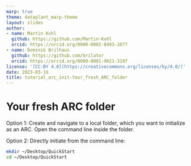```yaml
---
marp: true
theme: dataplant_marp-theme
layout: slides
author:
- name: Martin Kuhl
  github: https://github.com/Martin-Kuhl
  orcid: https://orcid.org/0000-0002-8493-1077
- name: Dominik Brilhaus
  github: https://github.com/brilator
  orcid: https://orcid.org/0000-0001-9021-3197
license: '[CC-BY 4.0](https://creativecommons.org/licenses/by/4.0/)'
date: 2023-03-16
title: tutorial_arc_init-Your_fresh_ARC_folder
---
```


# Your fresh ARC folder

Option 1:
Create and navigate to a local folder, which you want to initialize as an ARC. Open the command line inside the folder.

Option 2:
Directly initiate from the command line:

```bash
mkdir ~/Desktop/QuickStart
cd ~/Desktop/QuickStart
```

